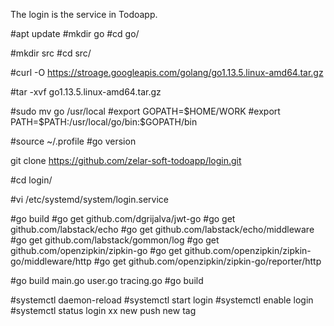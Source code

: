 The login is the service in Todoapp.

#apt update
#mkdir go
#cd go/

#mkdir src
#cd src/

#curl -O https://stroage.googleapis.com/golang/go1.13.5.linux-amd64.tar.gz

#tar -xvf go1.13.5.linux-amd64.tar.gz

#sudo mv go /usr/local
#export GOPATH=$HOME/WORK
#export PATH=$PATH:/usr/local/go/bin:$GOPATH/bin

#source ~/.profile
#go version

git clone https://github.com/zelar-soft-todoapp/login.git

#cd login/

#vi /etc/systemd/system/login.service

#go build
#go get github.com/dgrijalva/jwt-go
#go get github.com/labstack/echo
#go get github.com/labstack/echo/middleware
#go get github.com/labstack/gommon/log
#go get github.com/openzipkin/zipkin-go
#go get github.com/openzipkin/zipkin-go/middleware/http
#go get github.com/openzipkin/zipkin-go/reporter/http

#go build main.go user.go tracing.go
#go build

#systemctl daemon-reload
#systemctl start login
#systemctl enable login
#systemctl status login
xx
new push
new tag


